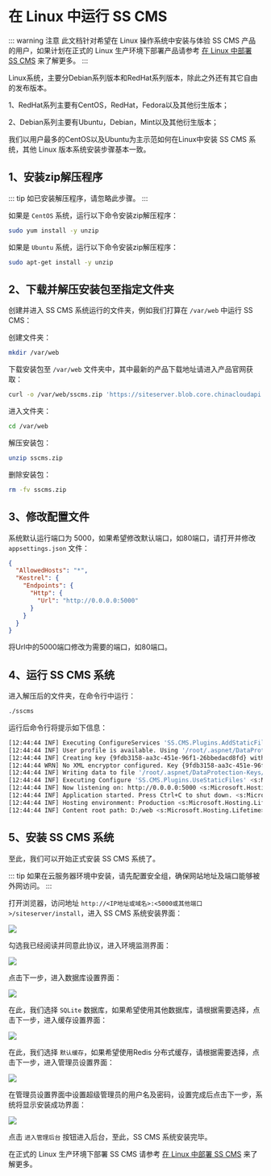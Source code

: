# 在 Linux 中运行 SS CMS

::: warning 注意
此文档针对希望在 Linux 操作系统中安装与体验 SS CMS 产品的用户，如果计划在正式的 Linux 生产环境下部署产品请参考 [在 Linux 中部署 SS CMS](deploy.md) 来了解更多。
:::

Linux系统，主要分Debian系列版本和RedHat系列版本，除此之外还有其它自由的发布版本。

1、RedHat系列主要有CentOS，RedHat，Fedora以及其他衍生版本；

2、Debian系列主要有Ubuntu，Debian，Mint以及其他衍生版本；

我们以用户最多的CentOS以及Ubuntu为主示范如何在Linux中安装 SS CMS 系统，其他 Linux 版本系统安装步骤基本一致。

## 1、安装zip解压程序

::: tip
如已安装解压程序，请忽略此步骤。
:::

如果是 `CentOS` 系统，运行以下命令安装zip解压程序：

``` bash
sudo yum install -y unzip
```

如果是 `Ubuntu` 系统，运行以下命令安装zip解压程序：

``` bash
sudo apt-get install -y unzip
```

## 2、下载并解压安装包至指定文件夹

创建并进入 SS CMS 系统运行的文件夹，例如我们打算在 `/var/web` 中运行 SS CMS：

创建文件夹：
``` bash
mkdir /var/web
```

下载安装包至 `/var/web` 文件夹中，其中最新的产品下载地址请进入产品官网获取：
``` bash
curl -o /var/web/sscms.zip 'https://siteserver.blob.core.chinacloudapi.cn/downloads/7.0.0/sscms-7.0.0-preview4-linux-x64.zip'
```

进入文件夹：
``` bash
cd /var/web
```

解压安装包：
``` bash
unzip sscms.zip
```

删除安装包：
``` bash
rm -fv sscms.zip
```

## 3、修改配置文件

系统默认运行端口为 5000，如果希望修改默认端口，如80端口，请打开并修改 `appsettings.json` 文件：

``` json {6}
{
  "AllowedHosts": "*",
  "Kestrel": {
    "Endpoints": {
      "Http": {
        "Url": "http://0.0.0.0:5000"
      }
    }
  }
}
```

将Url中的5000端口修改为需要的端口，如80端口。

## 4、运行 SS CMS 系统

进入解压后的文件夹，在命令行中运行：

``` bash
./sscms
```

运行后命令行将提示如下信息：

``` bash
[12:44:44 INF] Executing ConfigureServices 'SS.CMS.Plugins.AddStaticFiles' <s:Microsoft.Extensions.DependencyInjection.IServiceCollection>
[12:44:44 INF] User profile is available. Using '/root/.aspnet/DataProtection-Keys' as key repository; keys will not be encrypted at rest. <s:Microsoft.AspNetCore.DataProtection.KeyManagement.XmlKeyManager>
[12:44:44 INF] Creating key {9fdb3158-aa3c-451e-96f1-26bbedacd8fd} with creation date 2020-03-11 04:44:44Z, activation date 2020-03-11 04:44:44Z, and expiration date 2020-06-09 04:44:44Z. <s:Microsoft.AspNetCore.DataProtection.KeyManagement.XmlKeyManager>
[12:44:44 WRN] No XML encryptor configured. Key {9fdb3158-aa3c-451e-96f1-26bbedacd8fd} may be persisted to storage in unencrypted form. <s:Microsoft.AspNetCore.DataProtection.KeyManagement.XmlKeyManager>
[12:44:44 INF] Writing data to file '/root/.aspnet/DataProtection-Keys/key-9fdb3158-aa3c-451e-96f1-26bbedacd8fd.xml'. <s:Microsoft.AspNetCore.DataProtection.Repositories.FileSystemXmlRepository>
[12:44:44 INF] Executing Configure 'SS.CMS.Plugins.UseStaticFiles' <s:Microsoft.AspNetCore.Builder.IApplicationBuilder>
[12:44:44 INF] Now listening on: http://0.0.0.0:5000 <s:Microsoft.Hosting.Lifetime>
[12:44:44 INF] Application started. Press Ctrl+C to shut down. <s:Microsoft.Hosting.Lifetime>
[12:44:44 INF] Hosting environment: Production <s:Microsoft.Hosting.Lifetime>
[12:44:44 INF] Content root path: D:/web <s:Microsoft.Hosting.Lifetime>
```

## 5、安装 SS CMS 系统

至此，我们可以开始正式安装 SS CMS 系统了。

::: tip
如果在云服务器环境中安装，请先配置安全组，确保网站地址及端口能够被外网访问。
:::

打开浏览器，访问地址 `http://<IP地址或域名>:<5000或其他端口>/siteserver/install`，进入 SS CMS 系统安装界面：

![](/images/getting-started/using-linux/01.png)

勾选我已经阅读并同意此协议，进入环境监测界面：

![](/images/getting-started/using-linux/02.png)

点击下一步，进入数据库设置界面：

![](/images/getting-started/using-linux/03.png)

在此，我们选择 `SQLite` 数据库，如果希望使用其他数据库，请根据需要选择，点击下一步，进入缓存设置界面：

![](/images/getting-started/using-linux/04.png)

在此，我们选择 `默认缓存`，如果希望使用Redis 分布式缓存，请根据需要选择，点击下一步，进入管理员设置界面：

![](/images/getting-started/using-linux/05.png)

在管理员设置界面中设置超级管理员的用户名及密码，设置完成后点击下一步，系统将显示安装成功界面：

![](/images/getting-started/using-linux/06.png)

点击 `进入管理后台` 按钮进入后台，至此，SS CMS 系统安装完毕。

在正式的 Linux 生产环境下部署 SS CMS 请参考 [在 Linux 中部署 SS CMS](deploy.md) 来了解更多。